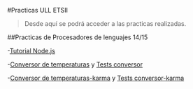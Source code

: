 #Practicas ULL ETSII

>Desde aquí se podrá acceder a las practicas realizadas.


##Practicas de Procesadores de lenguajes 14/15

-[Tutorial Node.js]

-[Conversor de temperaturas] y [Tests conversor]

-[Conversor de temperaturas-karma] y [Tests conversor-karma]


[Tutorial Node.js]:http://alu0100204148.github.io/tutorialnodejs/

[Conversor de temperaturas]:http://alu0100204148.github.io/conversor/
[Tests conversor]:http://alu0100204148.github.io/conversor/tests

[Conversor de temperaturas-karma]:http://alu0100204148.github.io/conversor-karma/
[Tests conversor-karma]:http://alu0100204148.github.io/conversor-karma/tests

[Comma Separated Values]:http://alu0100204148.github.io/comma-separated-values/
[Tests Comma Separated Values]:http://alu0100204148.github.io/comma-separated-values/test
